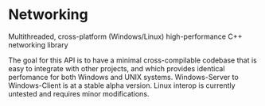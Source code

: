 # Networking
Multithreaded, cross-platform (Windows/Linux) high-performance C++ networking library

The goal for this API is to have a minimal cross-compilable codebase that is easy to integrate with other projects, and which provides identical perfomance for both Windows and UNIX systems.
Windows-Server to Windows-Client is at a stable alpha version. Linux interop is currently untested and requires minor modifications.
